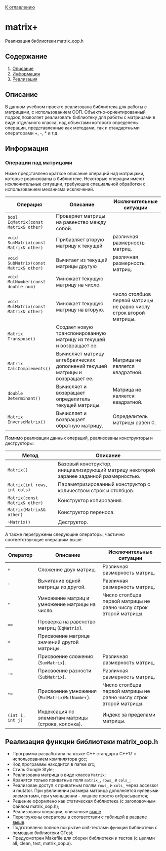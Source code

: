 [К оглавлению](../../README.md)

# matrix+

Реализация библиотеки matrix_oop.h


## Содержание

1. [Описание](#introduction)
2. [Информация](#information)
3. [Реализация](#реализация-функции-библиотеки-matrix_ooph)

## Описание

В данном учебном проекте реализована библиотека для работы с матрицами, с использованием ООП. Объектно-ориентированный подход позволяет реализовать библиотеку для работы с матрицами в виде отдельного класса, над объектами которого определены операции, представленные как методами, так и стандартными операторами +, -, * и т.д.

## Информация

### Операции над матрицами

Ниже представлено краткое описание операций над матрицами, которые реализованы в библиотеке. Некоторые операции имеют исключительные ситуации, требующие специальной обработки с использованием механизма исключений. 

| Операция    | Описание   | Исключительные ситуации |
| ----------- | ----------- | ----------- |
| `bool EqMatrix(const Matrix& other)` | Проверяет матрицы на равенство между собой. |  |
| `void SumMatrix(const Matrix& other)` | Прибавляет вторую матрицу к текущей | различная размерность матриц. |
| `void SubMatrix(const Matrix& other)` | Вычитает из текущей матрицы другую | различная размерность матриц. |
| `void MulNumber(const double num)` | Умножает текущую матрицу на число. |  |
| `void MulMatrix(const Matrix& other)` | Умножает текущую матрицу на вторую. | число столбцов первой матрицы не равно числу строк второй матрицы. |
| `Matrix Transpose()` | Создает новую транспонированную матрицу из текущей и возвращает ее. |  |
| `Matrix CalcComplements()` | Вычисляет матрицу алгебраических дополнений текущей матрицы и возвращает ее. | Матрица не является квадратной. |
| `double Determinant()` | Вычисляет и возвращает определитель текущей матрицы. | Матрица не является квадратной. |
| `Matrix InverseMatrix()` | Вычисляет и возвращает обратную матрицу. | Определитель матрицы равен 0. |

Помимо реализации данных операций, реализованы конструкторы и деструкторы:

| Метод    | Описание   |
| ----------- | ----------- |
| `Matrix()` | Базовый конструктор, инициализирующий матрицу некоторой заранее заданной размерностью. |  
| `Matrix(int rows, int cols)` | Параметризированный конструктор с количеством строк и столбцов. | 
| `Matrix(const Matrix& other)` | Конструктор копирования. |
| `Matrix(Matrix&& other)` | Конструктор переноса. |
| `~Matrix()` | Деструктор. |

А также перегружены следующие операторы, частично соответствующие операциям выше:

| Оператор    | Описание   | Исключительные ситуации |
| ----------- | ----------- | ----------- |
| `+`      | Сложение двух матриц.  | Различная размерность матриц. |
| `-`   | Вычитание одной матрицы из другой. | Различная размерность матриц. |
| `*`  | Умножение матриц и умножение матрицы на число. | Число столбцов первой матрицы не равно числу строк второй матрицы. |
| `==`  | Проверка на равенство матриц (`EqMatrix`). | |
| `=`  | Присвоение матрице значений другой матрицы. | |
| `+=`  | Присвоение сложения (`SumMatrix`).   | Различная размерность матриц. |
| `-=`  | Присвоение разности (`SubMatrix`). | Различная размерность матриц. |
| `*=`  | Присвоение умножения (`MulMatrix`/`MulNumber`). | Число столбцов первой матрицы не равно числу строк второй матрицы. |
| `(int i, int j)`  | Индексация по элементам матрицы (строка, колонка). | Индекс за пределами матрицы. |

## Реализация функции библиотеки matrix_oop.h

- Программа разработана на языке C++ стандарта C++17 с использованием компилятора gcc;
- Код программы находится в папке src;
- Стиль Google Style;
- Реализована матрица в виде класса `Matrix`;
- Хранятся только приватные поля `matrix_`, `rows_` и `cols_`;
- Реализован доступ к приватным полям `rows_` и `cols_` через accessor и mutator. При увеличении размера матрица дополняется нулевыми элементами, при уменьшении - лишнее просто отбрасывается;
- Решение оформлено как статическая библиотека (с заголовочным файлом matrix_oop.h);
- Реализованы операции, описанные [выше](#операции-над-матрицами)
- Перегружены операторы в соответствии с таблицой в разделе [выше](#операции-над-матрицами).
- Подготовлено полное покрытие unit-тестами функций библиотеки c помощью библиотеки GTest;
- Предусмотрен Makefile для сборки библиотеки и тестов (с целями all, clean, test, matrix_oop.a).